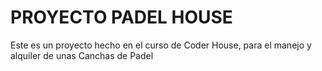# PROYECTO PADEL HOUSE

 Este es un proyecto hecho en el curso de Coder House, para el manejo y alquiler de unas Canchas de Padel
 